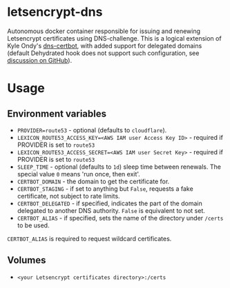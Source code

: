 # letsencrypt-dns
Autonomous docker container responsible for issuing and renewing Letsencrypt certificates using DNS-challenge. This is a logical extension of Kyle Ondy's [dns-certbot](https://hub.docker.com/r/kyleondy/dns-certbot/), with added support for delegated domains (default Dehydrated hook does not support such configuration, see [discussion on GitHub](https://github.com/AnalogJ/lexicon/issues/80)).

# Usage

## Environment variables

* `PROVIDER=route53` - optional (defaults to `cloudflare`).
* `LEXICON_ROUTE53_ACCESS_KEY=<AWS IAM user Access Key ID>` - required
if PROVIDER is set to `route53`
* `LEXICON_ROUTE53_ACCESS_SECRET=<AWS IAM user Secret Key>` - required
if PROVIDER is set to `route53`
* `SLEEP_TIME` - optional (defaults to `1d`) sleep time between renewals.  The special value `0` means 'run once, then exit'.
* `CERTBOT_DOMAIN` - the domain to get the certificate for.
* `CERTBOT_STAGING` - if set to anything but `False`, requests a fake certificate,
not subject to rate limits.
* `CERTBOT_DELEGATED` - if specified, indicates the part of the domain delegated to another DNS authority. `False` is equivalent to not set.
* `CERTBOT_ALIAS` - if specified, sets the name of the directory under `/certs` to be used.

`CERTBOT_ALIAS` is required to request wildcard certificates.

## Volumes

* `<your Letsencrypt certificates directory>:/certs`
